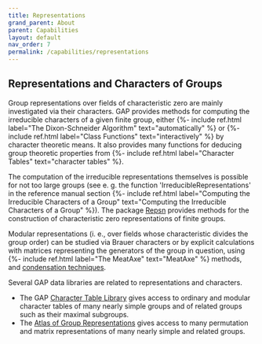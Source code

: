 ```yaml
---
title: Representations
grand_parent: About
parent: Capabilities
layout: default
nav_order: 7
permalink: /capabilities/representations
---
```

## Representations and Characters of Groups

Group representations over fields of characteristic zero are mainly
investigated via their characters. GAP provides methods
for computing the irreducible characters of a given finite group, either
{%- include ref.html label="The Dixon-Schneider Algorithm" text="automatically" %} or
{%- include ref.html label="Class Functions" text="interactively" %}
by character theoretic means. It also provides many functions for
deducing group theoretic properties from
{%- include ref.html label="Character Tables" text="character tables" %}.

The computation of the irreducible representations themselves is possible
for not too large groups (see e. g. the function 'IrreducibleRepresentations'
in the reference manual section
{%- include ref.html label="Computing the Irreducible Characters of a Group" text="Computing the Irreducible Characters of a Group" %}).
The package
[Repsn](https://gap-packages.github.io/repsn/) provides methods for the
construction of characteristic zero representations of finite groups.

Modular representations (i. e., over fields whose characteristic divides
the group order) can be studied via Brauer characters or by explicit
calculations with matrices representing the generators of the group in
question, using
{%- include ref.html label="The MeatAxe" text="MeatAxe" %} methods, and 
[condensation techniques](http://www.math.rwth-aachen.de/~Juergen.Mueller/preprints/jm102.pdf).

Several GAP data libraries are related to representations
and characters.

- The GAP
  [Character Table Library](https://www.math.rwth-aachen.de/~Thomas.Breuer/ctbllib)
  gives access to ordinary and modular character tables of many nearly
  simple groups and of related groups such as their maximal subgroups.
- The [Atlas of Group Representations](https://www.math.rwth-aachen.de/~Thomas.Breuer/atlasrep) gives access to 
  many permutation and matrix representations of many nearly simple
  and related groups.

<!--
- The GAP Library of [Tables of Marks]({{ site.baseurl }}/Datalib/tom.html)
  provides these for many nearly simple and related groups.
-->
